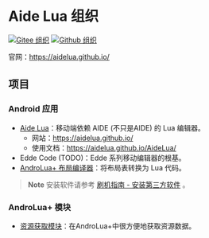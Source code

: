 # Aide Lua 组织

[![Gitee 组织](https://img.shields.io/badge/Gitee-组织-C71D23?logo=gitee)](https://gitee.com/AideLua)
[![Github 组织](https://img.shields.io/badge/Github-组织-0969DA?logo=github)](https://github.com/AideLua)

官网：<https://aidelua.github.io/>

## 项目

### Android 应用

- [Aide Lua](https://gitee.com/AideLua/AideLua)：移动端依赖 AIDE (不只是AIDE) 的 Lua 编辑器。
  - 网站：<https://aidelua.github.io/>
  - 使用文档：<https://aidelua.github.io/AideLua/>
- Edde Code (TODO)：Edde 系列移动编辑器的根基。
- [AndroLua+ 布局编译器](https://gitee.com/AideLua/AndroLuaLayoutCompiler)：将布局表转换为 Lua 代码。

> **Note**
> 安装软件请参考 [刷机指南 - 安装第三方软件](https://jesse205.github.io/FlashAndroidDevicesGuidelines/normal/installApk/) 。

### AndroLua+ 模块

- [资源获取模块](https://gitee.com/AideLua/AndroLuaResGetter)：在AndroLua+中很方便地获取资源数据。
